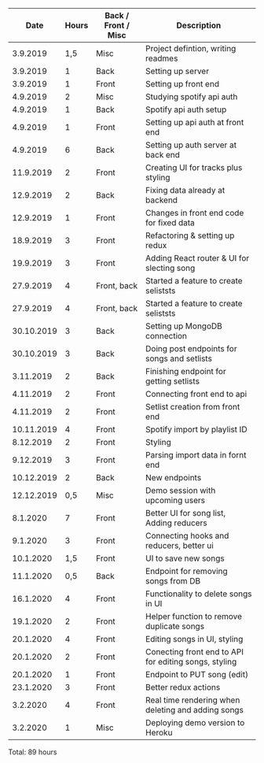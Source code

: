 | Date       | Hours | Back / Front / Misc | Description                                           |
| ---------- | ----- | ------------------- | ----------------------------------------------------- |
| 3.9.2019   | 1,5   | Misc                | Project defintion, writing readmes                    |
| 3.9.2019   | 1     | Back                | Setting up server                                     |
| 3.9.2019   | 1     | Front               | Setting up front end                                  |
| 4.9.2019   | 2     | Misc                | Studying spotify api auth                             |
| 4.9.2019   | 1     | Back                | Spotify api auth setup                                |
| 4.9.2019   | 1     | Front               | Setting up api auth at front end                      |
| 4.9.2019   | 6     | Back                | Setting up auth server at back end                    |
| 11.9.2019  | 2     | Front               | Creating UI for tracks plus styling                   |
| 12.9.2019  | 2     | Back                | Fixing data already at backend                        |
| 12.9.2019  | 1     | Front               | Changes in front end code for fixed data              |
| 18.9.2019  | 3     | Front               | Refactoring & setting up redux                        |
| 19.9.2019  | 3     | Front               | Adding React router & UI for slecting song            |
| 27.9.2019  | 4     | Front, back         | Started a feature to create seliststs                 |
| 27.9.2019  | 4     | Front, back         | Started a feature to create seliststs                 |
| 30.10.2019 | 3     | Back                | Setting up MongoDB connection                         |
| 30.10.2019 | 3     | Back                | Doing post endpoints for songs and setlists           |
| 3.11.2019  | 2     | Back                | Finishing endpoint for getting setlists               |
| 4.11.2019  | 2     | Front               | Connecting front end to api                           |
| 4.11.2019  | 2     | Front               | Setlist creation from front end                       |
| 10.11.2019 | 4     | Front               | Spotify import by playlist ID                         |
| 8.12.2019  | 2     | Front               | Styling                                               |
| 9.12.2019  | 3     | Front               | Parsing import data in fornt end                      |
| 10.12.2019 | 2     | Back                | New endpoints                                         |
| 12.12.2019 | 0,5   | Misc                | Demo session with upcoming users                      |
| 8.1.2020   | 7     | Front               | Better UI for song list, Adding reducers              |
| 9.1.2020   | 3     | Front               | Connecting hooks and reducers, better ui              |
| 10.1.2020  | 1,5   | Front               | UI to save new songs                                  |
| 11.1.2020  | 0,5   | Back                | Endpoint for removing songs from DB                   |
| 16.1.2020  | 4     | Front               | Functionality to delete songs in UI                   |
| 19.1.2020  | 2     | Front               | Helper function to remove duplicate songs             |
| 20.1.2020  | 4     | Front               | Editing songs in UI, styling                          |
| 20.1.2020  | 2     | Front               | Conecting front end to API for editing songs, styling |
| 20.1.2020  | 1     | Front               | Endpoint to PUT song (edit)                           |
| 23.1.2020  | 3     | Front               | Better redux actions                                  |
| 3.2.2020   | 4     | Front               | Real time rendering when deleting and adding songs    |
| 3.2.2020   | 1     | Misc                | Deploying demo version to Heroku                      |

Total: 89 hours
